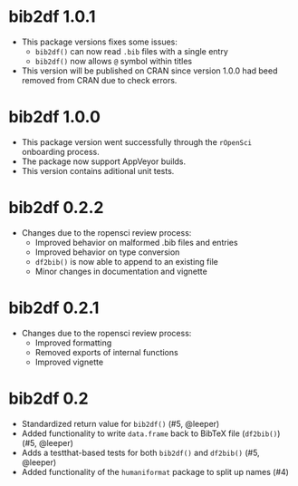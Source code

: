 # bib2df 1.0.1

* This package versions fixes some issues:
    * `bib2df()` can now read `.bib` files with a single entry
    * `bib2df()` now allows `@` symbol within titles
* This version will be published on CRAN since version 1.0.0 had beed removed from CRAN due to check errors.

# bib2df 1.0.0

* This package version went successfully through the `rOpenSci` onboarding process.
* The package now support AppVeyor builds.
* This version contains aditional unit tests.

# bib2df 0.2.2

* Changes due to the ropensci review process:
    * Improved behavior on malformed .bib files and entries
    * Improved behavior on type conversion
    * `df2bib()` is now able to append to an existing file
    * Minor changes in documentation and vignette

# bib2df 0.2.1

* Changes due to the ropensci review process:
    * Improved formatting
    * Removed exports of internal functions
    * Improved vignette

# bib2df 0.2

* Standardized return value for `bib2df()` (#5, @leeper)
* Added functionality to write `data.frame` back to BibTeX file (`df2bib()`) (#5, @leeper)
* Adds a testthat-based tests for both `bib2df()` and `df2bib()` (#5, @leeper)
* Added functionality of the `humaniformat` package to split up names (#4)
